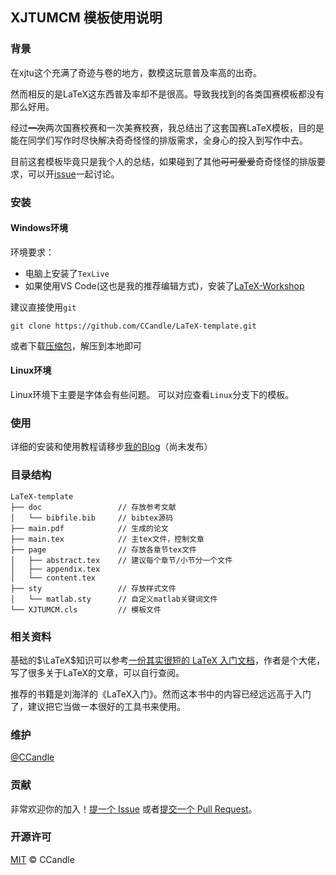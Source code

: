 ## XJTUMCM 模板使用说明
### 背景
在xjtu这个充满了奇迹与卷的地方，数模这玩意普及率高的出奇。

然而相反的是LaTeX这东西普及率却不是很高。导致我找到的各类国赛模板都没有那么好用。

经过~~一次~~两次国赛校赛和一次美赛校赛，我总结出了这套国赛LaTeX模板，目的是能在同学们写作时尽快解决奇奇怪怪的排版需求，全身心的投入到写作中去。

目前这套模板毕竟只是我个人的总结，如果碰到了其他~~可可爱爱~~奇奇怪怪的排版要求，可以开[issue](https://github.com/CCandle/LaTeX-template/issues)一起讨论。

### 安装
#### Windows环境
环境要求：
+ 电脑上安装了`TexLive`
+ 如果使用VS Code(这也是我的推荐编辑方式)，安装了[LaTeX-Workshop](https://github.com/James-Yu/LaTeX-Workshop)

建议直接使用`git`

```git
git clone https://github.com/CCandle/LaTeX-template.git
```

或者下载[压缩包](https://github.com/CCandle/LaTeX-template/archive/refs/heads/master.zip)，解压到本地即可

#### Linux环境
Linux环境下主要是字体会有些问题。
可以对应查看`Linux`分支下的模板。

### 使用
详细的安装和使用教程请移步[我的Blog](https://blog.ccandletop)（尚未发布）

### 目录结构
```tree
LaTeX-template
├── doc                 // 存放参考文献
│   └── bibfile.bib     // bibtex源码
├── main.pdf            // 生成的论文
├── main.tex            // 主tex文件，控制文章
├── page                // 存放各章节tex文件
│   ├── abstract.tex    // 建议每个章节/小节分一个文件
│   ├── appendix.tex
│   └── content.tex
├── sty                 // 存放样式文件
│   └── matlab.sty      // 自定义matlab关键词文件
└── XJTUMCM.cls         // 模板文件
```

### 相关资料
基础的$\LaTeX$知识可以参考[一份其实很短的 LaTeX 入门文档](https://liam.page/2014/09/08/latex-introduction/)，作者是个大佬，写了很多关于LaTeX的文章，可以自行查阅。

推荐的书籍是刘海洋的《LaTeX入门》。然而这本书中的内容已经远远高于入门了，建议把它当做一本很好的工具书来使用。

### 维护
[@CCandle](https://github.com/CCandle)

### 贡献
非常欢迎你的加入！[提一个 Issue](https://github.com/CCandle/LaTeX-template/issues) 或者[提交一个 Pull Request](https://github.com/CCandle/LaTeX-template/pulls)。

### 开源许可
[MIT](LICENSE) © CCandle